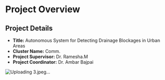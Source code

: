 # Project Overview 

## Project Details
- **Title:** Autonomous System for Detecting Drainage Blockages in Urban Areas
- **Cluster Name:** Comm.
- **Project Supervisor:** Dr. Ramesha.M  
- **Project Coordinator:** Dr. Ambar Bajpai  

![Uploading 3.jpeg…]()
